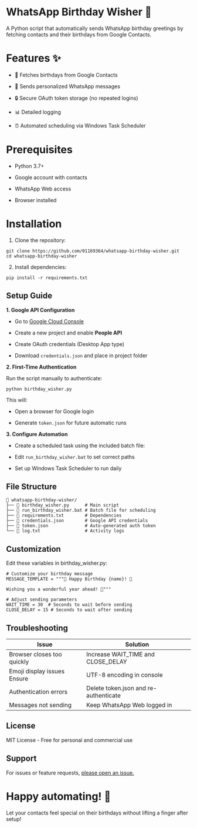 # WhatsApp Birthday Wisher 🎂
A Python script that automatically sends WhatsApp birthday greetings by fetching contacts and their birthdays from Google Contacts.

# Features ✨
* 📅 Fetches birthdays from Google Contacts

* 💌 Sends personalized WhatsApp messages

* 🔒 Secure OAuth token storage (no repeated logins)

* 📊 Detailed logging

* ⏰ Automated scheduling via Windows Task Scheduler

# Prerequisites
* Python 3.7+

* Google account with contacts

* WhatsApp Web access

* Browser installed

# Installation

1. Clone the repository:

```
git clone https://github.com/01169364/whatsapp-birthday-wisher.git
cd whatsapp-birthday-wisher
```

2. Install dependencies:

```
pip install -r requirements.txt
```
## Setup Guide
**1. Google API Configuration**

* Go to [Google Cloud Console](https://console.cloud.google.com/)

* Create a new project and enable **People API**

* Create OAuth credentials (Desktop App type)

* Download ```credentials.json``` and place in project folder

**2. First-Time Authentication**
   
Run the script manually to authenticate:

```
python birthday_wisher.py
```
This will:

* Open a browser for Google login

* Generate ```token.json``` for future automatic runs

**3. Configure Automation**
   
* Create a scheduled task using the included batch file:

* Edit ```run_birthday_wisher.bat``` to set correct paths

* Set up Windows Task Scheduler to run daily

## File Structure
```
📂 whatsapp-birthday-wisher/
├── 📄 birthday_wisher.py      # Main script
├── 📄 run_birthday_wisher.bat # Batch file for scheduling
├── 📄 requirements.txt        # Dependencies
├── 📄 credentials.json        # Google API credentials
├── 📄 token.json              # Auto-generated auth token
└── 📄 log.txt                 # Activity logs
```
## Customization
Edit these variables in birthday_wisher.py:

```
# Customize your birthday message
MESSAGE_TEMPLATE = """🎉 Happy Birthday {name}! 🎂

Wishing you a wonderful year ahead! 🥳"""

# Adjust sending parameters
WAIT_TIME = 30  # Seconds to wait before sending
CLOSE_DELAY = 15 # Seconds to wait after sending
```
## Troubleshooting
| Issue |	Solution |
| --- | --- |
| Browser closes too quickly |	Increase WAIT_TIME and CLOSE_DELAY |
|Emoji display issues	Ensure | UTF-8 encoding in console |
| Authentication errors |	Delete token.json and re-authenticate |
|Messages not sending |	Keep WhatsApp Web logged in |

## License

MIT License - Free for personal and commercial use

## Support

For issues or feature requests, [please open an issue.](https://github.com/01169364/whatsapp-birthday-wisher/issues)

# Happy automating! 🚀

Let your contacts feel special on their birthdays without lifting a finger after setup!
